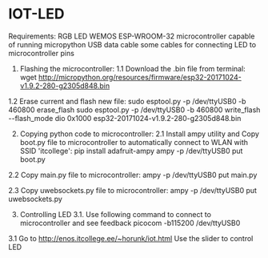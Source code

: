 # IOT-LED

Requirements:
RGB LED
WEMOS ESP-WROOM-32 microcontroller capable of running micropython
USB data cable
some cables for connecting LED to microcontroller pins

1. Flashing the microcontroller:
1.1 Download the .bin file from terminal: 
wget http://micropython.org/resources/firmware/esp32-20171024-v1.9.2-280-g2305d848.bin

1.2 Erase current and flash new file:
sudo esptool.py -p /dev/ttyUSB0 -b 460800 erase_flash
sudo esptool.py -p /dev/ttyUSB0 -b 460800 write_flash --flash_mode dio 0x1000 esp32-20171024-v1.9.2-280-g2305d848.bin

2. Copying python code to microcontroller:
2.1 Install ampy utility and Copy boot.py file to microcontroller to automatically connect to WLAN with SSID 'itcollege':
pip install adafruit-ampy
ampy -p /dev/ttyUSB0 put boot.py

2.2 Copy main.py file to microcontroller:
ampy -p /dev/ttyUSB0 put main.py

2.3 Copy uwebsockets.py file to microcontroller:
ampy -p /dev/ttyUSB0 put uwebsockets.py

3. Controlling LED
3.1. Use following command to connect to microcontroller and see feedback
picocom -b115200 /dev/ttyUSB0

3.1 Go to http://enos.itcollege.ee/~horunk/iot.html 
Use the slider to control LED
